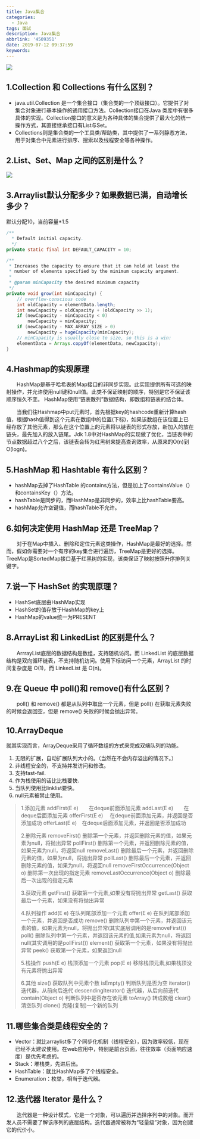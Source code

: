 ```yaml
---
title: Java集合
categories:
  - Java
tags: 面试
description: Java集合
abbrlink: '4509351'
date: 2019-07-12 09:37:59
keywords:
---
```


![](http://ww1.sinaimg.cn/large/75a4a8eegy1g4wt3plphhj20kr0s4go6.jpg)

## 1.Collection 和 Collections 有什么区别？

- java.util.Collection 是一个集合接口（集合类的一个顶级接口）。它提供了对集合对象进行基本操作的通用接口方法。Collection接口在Java 类库中有很多具体的实现。Collection接口的意义是为各种具体的集合提供了最大化的统一操作方式，其直接继承接口有List与Set。
- Collections则是集合类的一个工具类/帮助类，其中提供了一系列静态方法，用于对集合中元素进行排序、搜索以及线程安全等各种操作。

## 2.List、Set、Map 之间的区别是什么？

![](http://ww1.sinaimg.cn/large/75a4a8eegy1g4wtltzg4nj20nu0at0tk.jpg)

## 3.Arraylist默认分配多少？如果数据已满，自动增长多少？

默认分配10，当前容量*1.5

~~~java
/**
  * Default initial capacity.
  */
private static final int DEFAULT_CAPACITY = 10;

/**
 * Increases the capacity to ensure that it can hold at least the
 * number of elements specified by the minimum capacity argument.
 *
 * @param minCapacity the desired minimum capacity
 */
private void grow(int minCapacity) {
	// overflow-conscious code
	int oldCapacity = elementData.length;
	int newCapacity = oldCapacity + (oldCapacity >> 1);
	if (newCapacity - minCapacity < 0)
		newCapacity = minCapacity;
	if (newCapacity - MAX_ARRAY_SIZE > 0)
		newCapacity = hugeCapacity(minCapacity);
	// minCapacity is usually close to size, so this is a win:
	elementData = Arrays.copyOf(elementData, newCapacity);
}
~~~

## 4.Hashmap的实现原理

　　HashMap是基于哈希表的Map接口的非同步实现。此实现提供所有可选的映射操作，并允许使用null键和null值。此类不保证映射的顺序，特别是它不保证该顺序恒久不变。 HashMap使用“链表散列”数据结构，即数组和链表的结合体。

　　当我们往Hashmap中put元素时，首先根据key的hashcode重新计算hash值，根据hash值得到这个元素在数组中的位置(下标)，如果该数组在该位置上已经存放了其他元素，那么在这个位置上的元素将以链表的形式存放，新加入的放在链头，最先加入的放入链尾。Jdk 1.8中对HashMap的实现做了优化，当链表中的节点数据超过八个之后，该链表会转为红黑树来提高查询效率，从原来的O(n)到O(logn)。

## 5.HashMap 和 Hashtable 有什么区别？

- hashMap去掉了HashTable 的contains方法，但是加上了containsValue（）和containsKey（）方法。
- hashTable是同步的，而HashMap是非同步的，效率上比hashTable要高。
- hashMap允许空键值，而hashTable不允许。

## 6.如何决定使用 HashMap 还是 TreeMap？

　　对于在Map中插入、删除和定位元素这类操作，HashMap是最好的选择。然而，假如你需要对一个有序的key集合进行遍历，TreeMap是更好的选择。TreeMap是SortedMap接口基于红黑树的实现，该类保证了映射按照升序排列关键字。

## 7.说一下 HashSet 的实现原理？

- HashSet底层由HashMap实现
- HashSet的值存放于HashMap的key上
- HashMap的value统一为PRESENT

## 8.ArrayList 和 LinkedList 的区别是什么？

　　ArrrayList底层的数据结构是数组，支持随机访问。而 LinkedList 的底层数据结构是双向循环链表，不支持随机访问。使用下标访问一个元素，ArrayList 的时间复杂度是 O(1)，而 LinkedList 是 O(n)。

## 9.在 Queue 中 poll()和 remove()有什么区别？

　　poll() 和 remove() 都是从队列中取出一个元素，但是 poll() 在获取元素失败的时候会返回空，但是 remove() 失败的时候会抛出异常。

## 10.ArrayDeque

就其实现而言，ArrayDeque采用了循环数组的方式来完成双端队列的功能。 

1. 无限的扩展，自动扩展队列大小的。（当然在不会内存溢出的情况下。） 
2. 非线程安全的，不支持并发访问和修改。 
3. 支持fast-fail. 
4. 作为栈使用的话比比栈要快. 
5. 当队列使用比linklist要快。 
6. null元素被禁止使用。

> 1.添加元素
>         addFirst(E e)　　在deque前面添加元素
>         addLast(E e)　　在deque后面添加元素
>         offerFirst(E e) 　在deque前面添加元素，并返回是否添加成功
>         offerLast(E e)　在deque后面添加元素，并返回是否添加成功
>
> 2.删除元素
>         removeFirst()		删除第一个元素，并返回删除元素的值，如果元素为null，将抛出异常
>         pollFirst()				删除第一个元素，并返回删除元素的值，如果元素为null，将返回null
>         removeLast()		删除最后一个元素，并返回删除元素的值，如果为null，将抛出异常
>         pollLast()				删除最后一个元素，并返回删除元素的值，如果为null，将返回null
>         removeFirstOccurrence(Object o) 删除第一次出现的指定元素
>         removeLastOccurrence(Object o) 删除最后一次出现的指定元素
>
> 3.获取元素
>         getFirst() 		获取第一个元素,如果没有将抛出异常
>         getLast() 		获取最后一个元素，如果没有将抛出异常
>
> 4.队列操作
>         add(E e) 		在队列尾部添加一个元素
>         offer(E e) 		在队列尾部添加一个元素，并返回是否成功
>         remove() 		删除队列中第一个元素，并返回该元素的值，如果元素为null，将抛出异常(其实底层调用的是removeFirst())
>         poll()  		删除队列中第一个元素，并返回该元素的值,如果元素为null，将返回null(其实调用的是pollFirst())
>         element() 	获取第一个元素，如果没有将抛出异常
>         peek() 		获取第一个元素，如果返回null
>
> 5.栈操作
>         push(E e) 	栈顶添加一个元素
>         pop(E e) 	移除栈顶元素,如果栈顶没有元素将抛出异常
>
> 6.其他
>         size() 获取队列中元素个数
>         isEmpty() 判断队列是否为空
>         iterator() 迭代器，从前向后迭代
>         descendingIterator() 迭代器，从后向前迭代
>         contain(Object o) 判断队列中是否存在该元素
>         toArray() 转成数组
>         clear() 清空队列
>         clone() 克隆(复制)一个新的队列

## 11.哪些集合类是线程安全的？

- Vector：就比arraylist多了个同步化机制（线程安全），因为效率较低，现在已经不太建议使用。在web应用中，特别是前台页面，往往效率（页面响应速度）是优先考虑的。
- Stack：堆栈类，先进后出。
- HashTable：就比HashMap多了个线程安全。
- Enumeration：枚举，相当于迭代器。

## 12.迭代器 Iterator 是什么？

　　迭代器是一种设计模式，它是一个对象，可以遍历并选择序列中的对象。而开发人员不需要了解该序列的底层结构。迭代器通常被称为“轻量级”对象，因为创建它的代价小。

